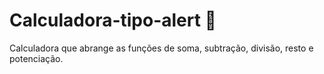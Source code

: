 # Calculadora-tipo-alert 🔢

Calculadora que abrange as funções de soma, subtração, divisão, resto e potenciação.
